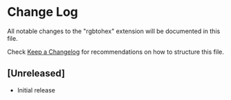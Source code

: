 # Change Log

All notable changes to the "rgbtohex" extension will be documented in this file.

Check [Keep a Changelog](http://keepachangelog.com/) for recommendations on how to structure this file.

## [Unreleased]

- Initial release